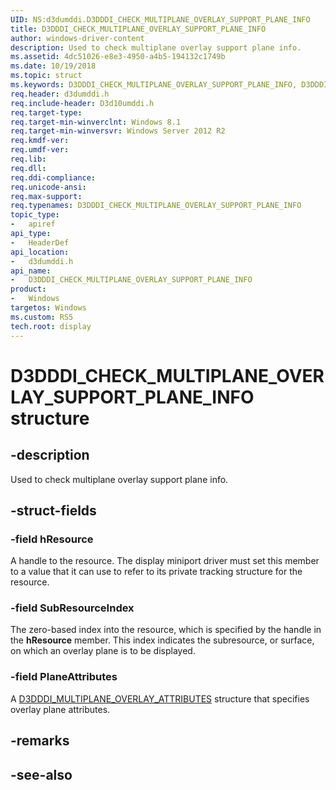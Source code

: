 ```yaml
---
UID: NS:d3dumddi.D3DDDI_CHECK_MULTIPLANE_OVERLAY_SUPPORT_PLANE_INFO
title: D3DDDI_CHECK_MULTIPLANE_OVERLAY_SUPPORT_PLANE_INFO
author: windows-driver-content
description: Used to check multiplane overlay support plane info.
ms.assetid: 4dc51026-e8e3-4950-a4b5-194132c1749b
ms.date: 10/19/2018
ms.topic: struct
ms.keywords: D3DDDI_CHECK_MULTIPLANE_OVERLAY_SUPPORT_PLANE_INFO, D3DDDI_CHECK_MULTIPLANE_OVERLAY_SUPPORT_PLANE_INFO, 
req.header: d3dumddi.h
req.include-header: D3d10umddi.h
req.target-type:
req.target-min-winverclnt: Windows 8.1
req.target-min-winversvr: Windows Server 2012 R2
req.kmdf-ver:
req.umdf-ver:
req.lib:
req.dll:
req.ddi-compliance:
req.unicode-ansi:
req.max-support:
req.typenames: D3DDDI_CHECK_MULTIPLANE_OVERLAY_SUPPORT_PLANE_INFO
topic_type: 
-	apiref
api_type: 
-	HeaderDef
api_location: 
-	d3dumddi.h
api_name: 
-	D3DDDI_CHECK_MULTIPLANE_OVERLAY_SUPPORT_PLANE_INFO
product:
-	Windows
targetos: Windows
ms.custom: RS5
tech.root: display
---
```


# D3DDDI_CHECK_MULTIPLANE_OVERLAY_SUPPORT_PLANE_INFO structure

## -description

Used to check multiplane overlay support plane info.

## -struct-fields

### -field hResource

A handle to the resource. The display miniport driver must set this member to a value that it can use to refer to its private tracking structure for the resource.

### -field SubResourceIndex

The zero-based index into the resource, which is specified by the handle in the **hResource** member. This index indicates the subresource, or surface, on which an overlay plane is to be displayed.

### -field PlaneAttributes
 
A [D3DDDI_MULTIPLANE_OVERLAY_ATTRIBUTES](ns-d3dumddi-_d3dddi_multiplane_overlay_attributes.md) structure that specifies overlay plane attributes.

## -remarks

## -see-also
